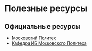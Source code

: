 # Полезные ресурсы  

## Официальные ресурсы  
- [Московский Политех](https://mospolytech.ru/)  
- [Кафедра ИБ Московского Политеха](https://mospolytech.ru/education/chair/ib)  





